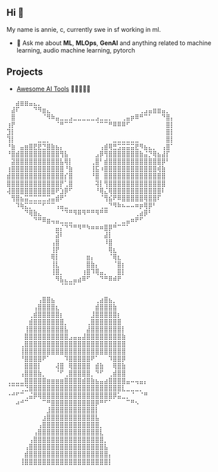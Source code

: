 ## Hi 👋

My name is annie, c, currently swe in sf working in ml. 

- 💬 Ask me about **ML**, **MLOps**, **GenAI** and anything related to machine learning, audio machine learning, pytorch

## Projects

- [Awesome AI Tools](https://github.com/pink-mash-potato/awesome-ai-tools) 🌟🌟🌟🌟🌟


⠀⠀⣴⣶⣶⣤⣄⡀⠀⠀⠀⠀⠀⠀⠀⠀⠀⠀⠀⠀⠀⠀⠀⠀⠀⠀⠀⠀⠀⠀⠀⠀⠀⠀⠀⠀⠀⠀
⠀⣼⠏⠀⠀⠀⠙⠻⣶⣄⠀⠀⠀⠀⠀⠀⠀⠀⠀⠀⠀⠀⠀⠀⠀⠀⠀⠀⠀⠀⢀⣠⣤⣶⣶⣤⡀⠀
⠀⣿⠀⠀⠀⠀⠀⠀⠈⠻⠷⣤⣀⣀⣠⣀⣀⣀⣀⣀⣠⣀⣀⡀⠀⠀⢀⣤⡶⠿⠛⠉⠁⠀⠀⠙⣿⡄
⢰⡟⠀⠀⠀⠀⠀⠀⠀⠀⠀⠈⠛⠉⠉⠀⠀⠀⠀⠀⠈⠉⠉⠛⠿⠿⠿⠋⠀⠀⠀⠀⠀⠀⠀⠀⣿⡇
⣹⡇⠀⠀⠀⠀⠀⠀⠀⠀⠀⠀⠀⠀⠀⠀⠀⠀⠀⠀⠀⠀⠀⠀⠀⠀⠀⠀⠀⠀⠀⠀⠀⠀⠀⠀⣿⡇
⢹⡇⠀⠀⠀⠀⠀⣀⣀⡀⠀⠀⠀⠀⠀⠀⠀⠀⠀⠀⠀⠀⠀⠀⣀⣀⣀⣀⣀⣀⠀⠀⠀⠀⠀⠀⣿⡇
⠘⣷⠀⣤⣶⣿⣟⣟⣙⣿⣷⣦⡄⠀⠀⠀⠀⠀⠀⠀⠀⢠⣾⢿⣛⣩⣭⣭⣭⣟⠻⣦⣄⡀⠀⢠⣿⠁
⠘⣿⣾⣿⣿⣿⣿⣿⣿⣿⣿⣿⢻⣧⠀⠀⠀⠀⠀⠀⣠⡿⢻⣿⣿⣿⣿⣿⣿⣿⣷⣬⡙⢿⣦⣼⡏⠀
⠀⣽⣿⣿⣿⣿⣿⣿⣿⣿⣿⣿⣧⢿⡇⠀⠀⠀⠀⢀⣿⠃⣾⣿⣿⣿⣿⣿⣿⣿⣿⣿⣿⣿⣿⡿⠃⠀
⢰⣿⣿⣿⣿⣿⣿⣿⣿⣿⣿⣿⣿⠘⣷⠀⠀⠀⠀⢸⣯⠰⣿⣿⣿⣿⣿⣿⣿⣿⣿⣿⣿⣿⢾⣷⠀⠀
⣾⣿⣿⣿⣿⣿⣿⣿⣿⣿⣿⣿⣿⡎⣿⠀⠀⠀⠀⠘⣿⠀⣿⣿⣿⣿⣿⣿⣿⣿⣿⣿⣿⣿⣿⣿⠀⠀
⣿⣿⣿⣿⣿⣿⣿⣿⣿⣿⣿⣿⡟⢁⣿⠀⠀⠀⠀⠀⢽⡇⢻⣿⣿⣿⣿⣿⣿⣿⣿⣿⣿⣿⣿⣿⠀⠀
⢼⣿⣿⣿⣿⣿⣿⣿⣿⣿⣿⠟⣱⡿⠋⠀⠀⠀⠀⠀⠘⢿⣌⢿⣿⣿⣿⣿⣿⣿⣿⣿⣿⣿⣿⠇⠀⠀
⠀⢻⣿⣦⣭⣉⣉⣉⣉⣩⣤⣾⠟⠁⠀⠀⠀⠀⠀⠀⠀⠈⢻⣮⠟⠿⣿⣿⣿⣿⣿⢿⣿⣿⠏⠀⠀⠀
⠀⠀⠹⢷⣍⡉⠉⠉⠋⠉⠉⢠⣤⣀⠀⠀⠀⠀⠀⠀⠀⢀⣀⠙⠻⠷⠦⠤⠤⠶⡶⢿⡿⠃⠀⠀⠀⠀
⠀⠀⠀⠀⠙⢿⣷⣄⠀⠀⠀⠀⠈⠙⠛⠻⠿⠻⠛⠛⠻⠛⠛⠀⠀⠀⠀⠀⠀⢀⣴⡿⠃⠀⠀⠀⠀⠀
⠀⠀⠀⠀⠀⠀⠙⠛⠿⣶⢤⣤⣀⣀⣀⠀⠀⠀⠀⠀⠀⠀⠀⠀⢀⠀⣀⣤⠶⠟⠋⠀⠀⠀⠀⠀⠀⠀
⠀⠀⠀⠀⠀⠀⠀⠀⠀⠀⠀⣤⡌⠙⠙⠛⠻⠛⠳⠶⠶⠶⣿⡿⠛⠉⠉⠁⠀⠀⠀⠀⠀⠀⠀⠀⠀⠀
⠀⠀⠀⠀⠀⠀⠀⠀⠀⠀⠀⣽⠇⠀⠀⠀⠀⠀⠀⠀⠀⠀⣼⡇⠀⠀⠀⠀⠀⠀⠀⠀⠀⠀⠀⠀⠀⠀
⠀⠀⠀⠀⠀⠀⠀⠀⠀⠀⢠⣿⠀⠀⠀⠀⠀⠀⠀⠀⠀⠀⠸⣿⠀⠀⠀⠀⠀⠀⠀⠀⠀⠀⠀⠀⠀⠀
⠀⠀⠀⠀⠀⠀⠀⠀⠀⠀⢸⡟⠀⠀⠀⠀⠀⠀⠀⠀⠀⠀⠀⢿⣆⠀⠀⠀⠀⠀⠀⠀⠀⠀⠀⠀⠀⠀
⠀⠀⠀⠀⠀⠀⠀⠀⠀⠀⢿⡇⠀⠀⠀⠀⠀⠀⣶⡄⠀⠀⠀⠈⢿⣆⠀⠀⠀⠀⠀⠀⠀⠀⠀⠀⠀⠀
⠀⠀⠀⠀⠀⠀⠀⠀⠀⠀⢸⣇⠀⠀⠀⠀⠀⠀⣿⣷⡄⠀⠀⠀⠈⣿⡆⠀⠀⠀⠀⠀⠀⠀⠀⠀⠀⠀
⠀⠀⠀⠀⠀⠀⠀⠀⠀⠀⢸⣿⡀⠀⠀⠀⠀⢰⣿⠹⢿⣤⡀⠀⠀⣿⡇⠀⠀⠀⠀⠀⠀⠀⠀⠀⠀⠀
⠀⠀⠀⠀⠀⠀⠀⠀⠀⠀⠀⠻⣧⣄⣀⣤⣴⠿⠋⠀⠀⠙⠛⠿⠾⠟⠀⠀⠀⠀⠀⠀⠀⠀⠀⠀⠀⠀
⠀⠀⠀⠀⠀⠀⠀⠀⠀⠀⠀⠀⠈⠉⠉⠁⠀⠀⠀⠀⠀⠀⠀⠀⠀⠀⠀⠀⠀⠀⠀⠀⠀⠀⠀⠀⠀⠀



⠀⠀⠀⠀⠀⠀⠀⢠⣿⣿⣦⠀⠀⠀⠀⠀⠀⠀⠀⠀⢀⣴⣿⣦⡀⠀⠀⠀⠀⠀⠀⠀
⠀⠀⠀⠀⠀⠀⢠⣿⣿⣿⣿⣆⠀⠀⠀⠀⠀⠀⠀⠀⣾⣿⣿⣿⣷⠀⠀⠀⠀⠀⠀⠀
⠀⠀⠀⠀⠀⢀⣾⣿⣿⣿⣿⣿⡆⠀⠀⠀⠀⠀⠀⣸⣿⣿⣿⣿⣿⡆⠀⠀⠀⠀⠀⠀
⠀⠀⠀⠀⠀⣾⣿⣿⣿⣿⣿⣿⣿⡀⠀⠀⠀⠀⢀⣿⣿⣿⣿⣿⣿⣿⠀⠀⠀⠀⠀⠀
⠀⠀⠀⠀⢸⣿⣿⣿⣿⣿⣿⣿⣿⣧⠀⠀⠀⠀⣼⣿⣿⣿⣿⣿⣿⣿⡇⠀⠀⠀⠀⠀
⠀⠀⠀⠀⣿⣿⣿⣿⣿⣿⣿⣿⣿⣿⣠⣤⣤⣼⣿⣿⣿⣿⣿⣿⣿⣿⣷⠀⠀⠀⠀⠀
⠀⠀⠀⢀⣿⣿⣿⣿⣿⣿⣿⣿⣿⣿⣿⣿⣿⣿⣿⣿⣿⣿⣿⣿⣿⣿⣿⠀⠀⠀⠀⠀
⠀⠀⠀⢸⣿⣿⣿⣿⣿⣿⣿⣿⣿⣿⣿⣿⣿⣿⣿⣿⣿⣿⣿⣿⣿⣿⣿⠀⠀⠀⠀⠀
⠀⠀⠀⠘⣿⣿⣿⣿⠟⠁⠀⠀⠀⠹⣿⣿⣿⣿⣿⠟⠁⠀⠀⠹⣿⣿⡿⠀⠀⠀⠀⠀
⠀⠀⠀⠀⣿⣿⣿⡇⠀⠀⠀⢼⣿⠀⢿⣿⣿⣿⣿⠀⣾⣷⠀⠀⢿⣿⣷⠀⠀⠀⠀⠀
⠀⠀⠀⢠⣿⣿⣿⣷⡀⠀⠀⠈⠋⢀⣿⣿⣿⣿⣿⡀⠙⠋⠀⢀⣾⣿⣿⠀⠀⠀⠀⠀
⢀⣀⣀⣀⣿⣿⣿⣿⣿⣶⣶⣶⣶⣿⣿⣿⣿⣾⣿⣷⣦⣤⣴⣿⣿⣿⣿⣤⠤⢤⣤⡄
⠈⠉⠉⢉⣙⣿⣿⣿⣿⣿⣿⣿⣿⣿⣿⣿⣿⣿⣿⣿⣿⣿⣿⣿⣿⣿⣇⣀⣀⣀⡀⠀
⠐⠚⠋⠉⢀⣬⡿⢿⣿⣿⣿⣿⣿⣿⣿⣿⣿⣿⣿⣿⣿⣿⣿⣿⡿⣥⣀⡀⠈⠀⠈⠛
⠀⠀⠴⠚⠉⠀⠀⠀⠉⠛⣿⣿⣿⣿⣿⣿⣿⣿⣿⣿⡿⠛⠋⠁⠀⠀⠀⠉⠛⠢⠀⠀
⠀⠀⠀⠀⠀⠀⠀⠀⠀⣸⣿⣿⣿⣿⣿⣿⣿⣿⣿⣿⡇⠀⠀⠀⠀⠀⠀⠀⠀⠀⠀⠀
⠀⠀⠀⠀⠀⠀⠀⠀⣰⣿⣿⣿⣿⣿⣿⣿⣿⣿⣿⣿⣧⠀⠀⠀⠀⠀⠀⠀⠀⠀⠀⠀
⠀⠀⠀⠀⠀⠀⠀⢠⣿⣿⣿⣿⣿⣿⣿⣿⣿⣿⣿⣿⣿⡀⠀⠀⠀⠀⠀⠀⠀⠀⠀⠀
⠀⠀⠀⠀⠀⠀⢠⣿⣿⣿⣿⣿⣿⣿⣿⣿⣿⣿⣿⣿⣿⣇⠀⠀⠀⠀⠀⠀⠀⠀⠀⠀
⠀⠀⠀⠀⠀⢠⣿⣿⣿⣿⣿⣿⣿⣿⣿⣿⣿⣿⣿⣿⣿⣿⡀⠀⠀⠀⠀⠀⠀⠀⠀⠀
⠀⠀⠀⠀⢠⣿⣿⣿⣿⣿⣿⣿⣿⣿⣿⣿⣿⣿⣿⣿⣿⣿⣧⠀⠀⠀⠀⠀⠀⠀⠀⠀
⠀⠀⠀⠀⣾⣿⣿⣿⣿⣿⣿⣿⣿⣿⣿⣿⣿⣿⣿⣿⣿⣿⣿⡄⠀⠀⠀⠀⠀⠀⠀⠀
⠀⠀⠀⢸⣿⣿⣿⣿⣿⣿⣿⣿⣿⣿⣿⣿⣿⣿⣿⣿⣿⣿⣿⡇⠀⠀⠀⠀⠀⠀⠀⠀
